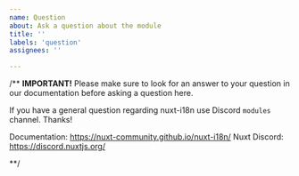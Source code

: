```yaml
---
name: Question
about: Ask a question about the module
title: ''
labels: 'question'
assignees: ''

---
```


/** **IMPORTANT!**
Please make sure to look for an answer to your question in our documentation before asking a question here.

If you have a general question regarding nuxt-i18n use Discord `modules` channel. Thanks!

Documentation: https://nuxt-community.github.io/nuxt-i18n/
Nuxt Discord: https://discord.nuxtjs.org/

**/
